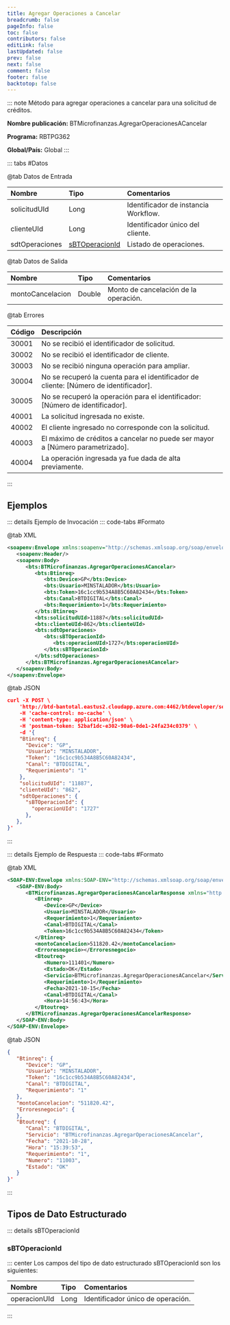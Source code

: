 ```yaml
---
title: Agregar Operaciones a Cancelar
breadcrumb: false
pageInfo: false
toc: false
contributors: false
editLink: false
lastUpdated: false
prev: false
next: false
comment: false
footer: false
backtotop: false
---
```


<!-- ABRE DATOS DEL MÉTODO -->
::: note Método para agregar operaciones a cancelar para una solicitud de créditos.

**Nombre publicación:** BTMicrofinanzas.AgregarOperacionesACancelar

**Programa:** RBTPG362

**Global/País:** Global
:::
<!-- CIERRA DATOS DEL MÉTODO -->

<!-- ABRE TABLA DE DATOS -->
::: tabs #Datos 

@tab Datos de Entrada

Nombre | Tipo | Comentarios
:--------- | :--------- | :---------
solicitudUId | Long | Identificador de instancia Workflow.
clienteUId | Long | Identificador único del cliente.
sdtOperaciones | [sBTOperacionId](#sbtoperacionid) | Listado de operaciones.

@tab Datos de Salida

Nombre | Tipo | Comentarios
:--------- | :----------- | :-----------
montoCancelacion | Double | Monto de cancelación de la operación.

@tab Errores

Código | Descripción
:--------- | :-----------
30001 | No se recibió el identificador de solicitud.
30002 | No se recibió el identificador de cliente.
30003 | No se recibió ninguna operación para ampliar.
30004 | No se recuperó la cuenta para el identificador de cliente: [Número de identificador].
30005 | No se recuperó la operación para el identificador: [Número de identificador].
40001 | La solicitud ingresada no existe.
40002 | El cliente ingresado no corresponde con la solicitud.
40003 | El máximo de créditos a cancelar no puede ser mayor a [Número parametrizado].
40004 | La operación ingresada ya fue dada de alta previamente.
::: 
<!-- CIERRA TABLA DE DATOS -->

## **Ejemplos**

<!-- ABRE EJEMPLO DE INVOCACIÓN -->
::: details Ejemplo de Invocación 
::: code-tabs #Formato

@tab XML
```xml
<soapenv:Envelope xmlns:soapenv="http://schemas.xmlsoap.org/soap/envelope/" xmlns:bts="http://uy.com.dlya.bantotal/BTSOA/">
   <soapenv:Header/>
   <soapenv:Body>
      <bts:BTMicrofinanzas.AgregarOperacionesACancelar>
         <bts:Btinreq>
            <bts:Device>GP</bts:Device>
            <bts:Usuario>MINSTALADOR</bts:Usuario>
            <bts:Token>16c1cc9b534A8B5C60A82434</bts:Token>
            <bts:Canal>BTDIGITAL</bts:Canal>
            <bts:Requerimiento>1</bts:Requerimiento>
         </bts:Btinreq>
         <bts:solicitudUId>11887</bts:solicitudUId>
         <bts:clienteUId>862</bts:clienteUId>
         <bts:sdtOperaciones>
            <bts:sBTOperacionId>
               <bts:operacionUId>1727</bts:operacionUId>
            </bts:sBTOperacionId>
         </bts:sdtOperaciones>
      </bts:BTMicrofinanzas.AgregarOperacionesACancelar>
   </soapenv:Body>
</soapenv:Envelope>
```

@tab JSON
```json
curl -X POST \
	'http://btd-bantotal.eastus2.cloudapp.azure.com:4462/btdeveloper/servlet/com.dlya.bantotal.odwsbt_BTMicrofinanzas?AgregarOperacionesACancelar' \
	-H 'cache-control: no-cache' \
	-H 'content-type: application/json' \
	-H 'postman-token: 52baf1dc-e302-90a6-0de1-24fa234c0379' \
	-d '{
	"Btinreq": {
	  "Device": "GP",
	  "Usuario": "MINSTALADOR",
	  "Token": "16c1cc9b534A8B5C60A82434",
	  "Canal": "BTDIGITAL",
	  "Requerimiento": "1"
	},
	"solicitudUId": "11887",
	"clienteUId": "862",
	"sdtOperaciones": {
	  "sBTOperacionId": {
		"operacionUId": "1727"
      },
   },
}'
```
:::
<!-- CIERRA EJEMPLO DE INVOCACIÓN -->

<!-- ABRE EJEMPLO DE RESPUESTA -->
::: details Ejemplo de Respuesta 
::: code-tabs #Formato

@tab XML
```xml
<SOAP-ENV:Envelope xmlns:SOAP-ENV="http://schemas.xmlsoap.org/soap/envelope/" xmlns:xsd="http://www.w3.org/2001/XMLSchema" xmlns:SOAP-ENC="http://schemas.xmlsoap.org/soap/encoding/" xmlns:xsi="http://www.w3.org/2001/XMLSchema-instance">
   <SOAP-ENV:Body>
      <BTMicrofinanzas.AgregarOperacionesACancelarResponse xmlns="http://uy.com.dlya.bantotal/BTSOA/">
         <Btinreq>
            <Device>GP</Device>
            <Usuario>MINSTALADOR</Usuario>
            <Requerimiento>1</Requerimiento>
            <Canal>BTDIGITAL</Canal>
            <Token>16c1cc9b534A8B5C60A82434</Token>
         </Btinreq>
         <montoCancelacion>511820.42</montoCancelacion>
         <Erroresnegocio></Erroresnegocio>
         <Btoutreq>
            <Numero>111401</Numero>
            <Estado>OK</Estado>
            <Servicio>BTMicrofinanzas.AgregarOperacionesACancelar</Servicio>
            <Requerimiento>1</Requerimiento>
            <Fecha>2021-10-15</Fecha>
            <Canal>BTDIGITAL</Canal>
            <Hora>14:56:43</Hora>
         </Btoutreq>
      </BTMicrofinanzas.AgregarOperacionesACancelarResponse>
   </SOAP-ENV:Body>
</SOAP-ENV:Envelope>
```

@tab JSON
```json
{ 
   "Btinreq": { 
      "Device": "GP", 
      "Usuario": "MINSTALADOR", 
      "Token": "16c1cc9b534A8B5C60A82434", 
      "Canal": "BTDIGITAL", 
      "Requerimiento": "1" 
   }, 
   "montoCancelacion": "511820.42", 
   "Erroresnegocio": { 
   }, 
   "Btoutreq": { 
      "Canal": "BTDIGITAL", 
      "Servicio": "BTMicrofinanzas.AgregarOperacionesACancelar", 
      "Fecha": "2021-10-28", 
      "Hora": "15:39:53", 
      "Requerimiento": "1", 
      "Numero": "11003", 
      "Estado": "OK" 
   } 
}'
```
::: 
<!-- CIERRA EJEMPLO DE RESPUESTA -->

## **Tipos de Dato Estructurado**

<!-- ABRE SDT -->
::: details sBTOperacionId  

### sBTOperacionId

::: center 
Los campos del tipo de dato estructurado sBTOperacionId son los siguientes: 

Nombre | Tipo | Comentarios 
:--------- | :----------- | :----------- 
operacionUId | Long | Identificador único de operación.
:::
<!-- CIERRA SDT -->